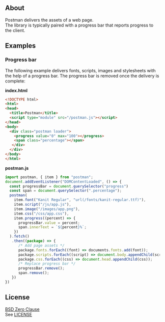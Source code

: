 ## About

Postman delivers the assets of a web page. <br>
The library is typically paired with a progress bar
that reports progress to the client.

## Examples

### Progress bar

The following example delivers fonts, scripts, images
and stylesheets with the help of a progress bar. The
progress bar is removed once the delivery is complete:

**index.html**

```html
<!DOCTYPE html>
<html>
<head>
  <title>Postman</title>
  <script type="module" src="/postman.js"></script>
</head>
<body>
  <div class="postman loader">
    <progress value="0" max="100"></progress>
    <span class="percentage"></span>
   </div>
  </div>
</body>
</html>
```

**postman.js**

```typescript
import postman, { item } from "postman";
document.addEventListener("DOMContentLoaded", () => {
  const progressBar = document.querySelector("progress")
  const span = document.querySelector(".percentage");
  postman(
    item.font("Kanit Regular", "url(/fonts/kanit-regular.ttf)"),
    item.script("/js/app.js"),
    item.image("/images/app.png"),
    item.css("/css/app.css"),
    item.progress((percent) => {
      progressBar.value = percent;
      span.innerText = `${percent}%`;
    })
  ).fetch()
   .then((package) => {
      /* Add page assets */
      package.fonts.forEach((font) => documents.fonts.add(font));
      package.scripts.forEach((script) => document.body.appendChild(script));
      package.css.forEach((css) => document.head.appendChild(css));
      /* Replace progress bar */
      progressBar.remove();
      span.remove();
   })
})
```

## License

[BSD Zero Clause](https://choosealicense.com/licenses/0bsd/)
<br>
See [LICENSE](./LICENSE)

